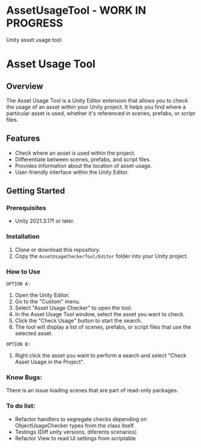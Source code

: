 # AssetUsageTool - WORK IN PROGRESS

Unity asset usage tool



# Asset Usage Tool

## Overview

The Asset Usage Tool is a Unity Editor extension that allows you to check the usage of an asset within your Unity project. It helps you find where a particular asset is used, whether it's referenced in scenes, prefabs, or script files.

## Features

- Check where an asset is used within the project.
- Differentiate between scenes, prefabs, and script files.
- Provides information about the location of asset usage.
- User-friendly interface within the Unity Editor.

## Getting Started

### Prerequisites

- Unity 2021.3.17f or later.

### Installation

1. Clone or download this repository.
2. Copy the `AssetUsageCheckerTool/Editor` folder into your Unity project.

### How to Use

`OPTION A:`
1. Open the Unity Editor.
2. Go to the "Custom" menu.
3. Select "Asset Usage Checker" to open the tool.
4. In the Asset Usage Tool window, select the asset you want to check.
5. Click the "Check Usage" button to start the search.
6. The tool will display a list of scenes, prefabs, or script files that use the selected asset.

`OPTION B:`
1. Right click the asset you want to perform a search and select "Check Asset Usage in the Project".

### Know Bugs:

There is an issue loading scenes that are part of read-only packages. 

### To do list:

* Refactor handlers to segregate checks depending on ObjectUsageChecker types from the class itself.
* Testings (Diff unity versions, diferents scenarios)
* Refactor View to read UI settings from scriptable
